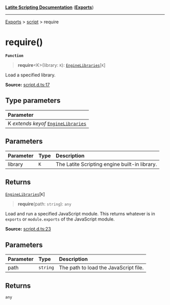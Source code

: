 [**Latite Scripting Documentation**](../../README.md) ([**Exports**](../../exports.md))

---

[Exports](../../exports.md) > [script](../index.md) > require

# require()

**`Function`**

> **require**\<K\>(library: `K`): [`EngineLibraries`](../interfaces/interface.EngineLibraries.md)[`K`]

Load a specified library.

**Source:** [script.d.ts:17](https://github.com/LatiteScripting/latitescripting.github.io/blob/a8bf81d/definitions/script.d.ts#L17)

## Type parameters

| Parameter                                                                           |
| :---------------------------------------------------------------------------------- |
| K _extends_ _keyof_ [`EngineLibraries`](../interfaces/interface.EngineLibraries.md) |

## Parameters

| Parameter | Type | Description                                   |
| :-------- | :--- | :-------------------------------------------- |
| library   | `K`  | The Latite Scripting engine built-in library. |

## Returns

[`EngineLibraries`](../interfaces/interface.EngineLibraries.md)[`K`]

> **require**(path: `string`): `any`

Load and run a specified JavaScript module. This returns whatever is in `exports` or `module.exports` of the JavaScript module.

**Source:** [script.d.ts:23](https://github.com/LatiteScripting/latitescripting.github.io/blob/a8bf81d/definitions/script.d.ts#L23)

## Parameters

| Parameter | Type     | Description                           |
| :-------- | :------- | :------------------------------------ |
| path      | `string` | The path to load the JavaScript file. |

## Returns

`any`
